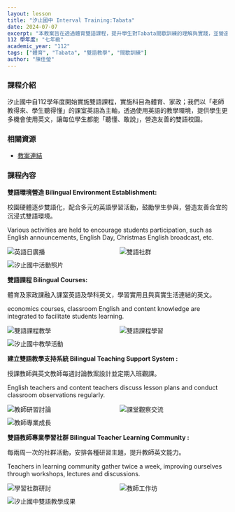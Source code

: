```yaml
---
layout: lesson
title: "汐止國中 Interval Training:Tabata"
date: 2024-07-07
excerpt: "本教案旨在透過體育雙語課程，提升學生對Tabata間歇訓練的理解與實踐，並營造友善的雙語學習環境。"
112 學年度: "七年級"
academic_year: "112"
tags: ["體育", "Tabata", "雙語教學", "間歇訓練"]
author: "陳佳瑩"
---
```


### 課程介紹

汐止國中自112學年度開始實施雙語課程，實施科目為體育、家政；我們以「老師教得來、學生聽得懂」的課室英語為主軸，透過使用英語的教學環境，提供學生更多機會使用英文，讓每位學生都能「聽懂、敢說」，營造友善的雙語校園。

### 相關資源

* [教案連結](https://drive.google.com/file/d/1k4gcRtOrveE7GudZGBhHg3iau7V4tLan/view?usp=drive_link)

### 課程內容

**雙語環境營造 Bilingual Environment Establishment:**

校園硬體逐步雙語化，配合多元的英語學習活動，鼓勵學生參與，營造友善合宜的沉浸式雙語環境。

Various activities are held to encourage students participation, such as English announcements, English Day, Christmas English broadcast, etc.

<div style="display: flex; flex-direction: row; flex-wrap: wrap; gap: 10px; margin-bottom: 10px;">
    <img src="{{ '/assets/images/lessons/112/汐止國中/英語日廣播.jpg' | relative_url }}" alt="英語日廣播" style="flex: 1; min-width: 48%; object-fit: cover;">
    <img src="{{ '/assets/images/lessons/112/汐止國中/雙語社群.jpg' | relative_url }}" alt="雙語社群" style="flex: 1; min-width: 48%; object-fit: cover;">
</div>

<div style="margin-bottom: 10px;">
    <img src="{{ '/assets/images/lessons/112/汐止國中/圖片1.jpg' | relative_url }}" alt="汐止國中活動照片" style="flex: 1; min-width: 48%; object-fit: cover;">
</div>

**雙語課程 Bilingual Courses:**

體育及家政課融入課室英語及學科英文，學習實用且與真實生活連結的英文。

economics courses, classroom English and content knowledge are integrated to facilitate students learning.

<div style="display: flex; flex-direction: row; flex-wrap: wrap; gap: 10px; margin-bottom: 10px;">
    <img src="{{ '/assets/images/lessons/112/汐止國中/雙語課1.jpg' | relative_url }}" alt="雙語課程教學" style="flex: 1; min-width: 48%; object-fit: cover;">
    <img src="{{ '/assets/images/lessons/112/汐止國中/雙語課2.png' | relative_url }}" alt="雙語課程學習" style="flex: 1; min-width: 48%; object-fit: cover;">
</div>

<div style="margin-bottom: 10px;">
    <img src="{{ '/assets/images/lessons/112/汐止國中/IMG_9106.jpg' | relative_url }}" alt="汐止國中教學活動" style="flex: 1; min-width: 48%; object-fit: cover;">
</div>

**建立雙語教學支持系統 Bilingual Teaching Support System :**

授課教師與英文教師每週討論教案設計並定期入班觀課。

English teachers and content teachers discuss lesson plans and conduct classroom observations regularly.

<div style="display: flex; flex-direction: row; flex-wrap: wrap; gap: 10px; margin-bottom: 10px;">
    <img src="{{ '/assets/images/lessons/112/汐止國中/IMG_9447.jpg' | relative_url }}" alt="教師研習討論" style="flex: 1; min-width: 48%; object-fit: cover;">
    <img src="{{ '/assets/images/lessons/112/汐止國中/IMG_9281.jpg' | relative_url }}" alt="課堂觀察交流" style="flex: 1; min-width: 48%; object-fit: cover;">
</div>

<div style="margin-bottom: 10px;">
    <img src="{{ '/assets/images/lessons/112/汐止國中/IMG_8360.jpg' | relative_url }}" alt="教師專業成長" style="flex: 1; min-width: 48%; object-fit: cover;">
</div>

**雙語教師專業學習社群 Bilingual Teacher Learning Community :**

每兩周一次的社群活動，安排各種研習主題，提升教師英文能力。

Teachers in learning community gather twice a week, improving ourselves through workshops, lectures and discussions.

<div style="display: flex; flex-direction: row; flex-wrap: wrap; gap: 10px; margin-bottom: 10px;">
    <img src="{{ '/assets/images/lessons/112/汐止國中/IMG_8359.jpg' | relative_url }}" alt="學習社群研討" style="flex: 1; min-width: 48%; object-fit: cover;">
    <img src="{{ '/assets/images/lessons/112/汐止國中/活動2.jpg' | relative_url }}" alt="教師工作坊" style="flex: 1; min-width: 48%; object-fit: cover;">
</div>

<div style="margin-bottom: 10px;">
    <img src="{{ '/assets/images/lessons/112/汐止國中/相片 2023-10-16 14 49 24.jpg' | relative_url }}" alt="汐止國中雙語教學成果" style="flex: 1; min-width: 48%; object-fit: cover;">
</div>


